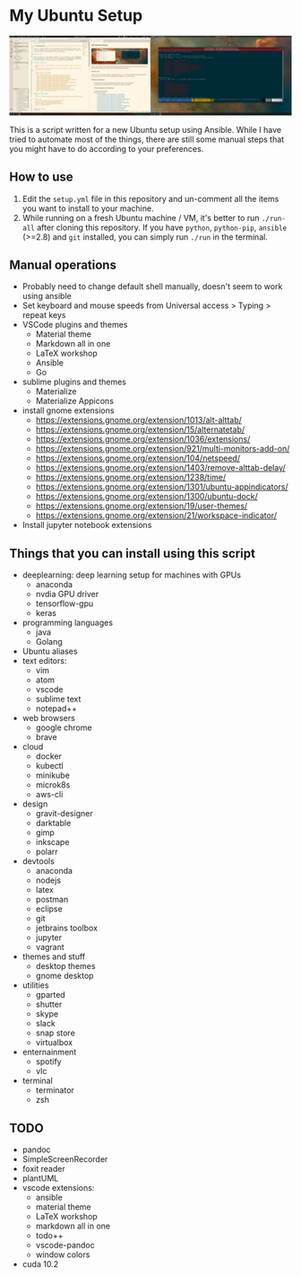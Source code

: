 # My Ubuntu Setup

![](./desktop.png)

This is a script written for a new Ubuntu setup using Ansible. While I have tried to automate most of the things, there are still some manual steps that you might have to do according to your preferences.

## How to use

1. Edit the `setup.yml` file in this repository and un-comment all the items you want to install to your machine.
2. While running on a fresh Ubuntu machine / VM, it's better to run `./run-all` after cloning this repository. If you have `python`, `python-pip`, `ansible` (>=2.8) and `git` installed, you can simply run `./run` in the terminal.

## Manual operations

- Probably need to change default shell manually, doesn't seem to work using ansible
- Set keyboard and mouse speeds from Universal access > Typing > repeat keys
- VSCode plugins and themes
  - Material theme
  - Markdown all in one
  - LaTeX workshop
  - Ansible
  - Go
- sublime plugins and themes
  - Materialize
  - Materialize Appicons
- install gnome extensions
  - https://extensions.gnome.org/extension/1013/alt-alttab/
  - https://extensions.gnome.org/extension/15/alternatetab/
  - https://extensions.gnome.org/extension/1036/extensions/
  - https://extensions.gnome.org/extension/921/multi-monitors-add-on/
  - https://extensions.gnome.org/extension/104/netspeed/
  - https://extensions.gnome.org/extension/1403/remove-alttab-delay/
  - https://extensions.gnome.org/extension/1238/time/
  - https://extensions.gnome.org/extension/1301/ubuntu-appindicators/
  - https://extensions.gnome.org/extension/1300/ubuntu-dock/
  - https://extensions.gnome.org/extension/19/user-themes/
  - https://extensions.gnome.org/extension/21/workspace-indicator/
- Install jupyter notebook extensions

## Things that you can install using this script

- deeplearning: deep learning setup for machines with GPUs
  - anaconda
  - nvdia GPU driver
  - tensorflow-gpu
  - keras
- programming languages
  - java
  - Golang
- Ubuntu aliases
- text editors:
  - vim
  - atom
  - vscode
  - sublime text
  - notepad++
- web browsers
  - google chrome
  - brave
- cloud
  - docker
  - kubectl
  - minikube
  - microk8s
  - aws-cli
- design
  - gravit-designer
  - darktable
  - gimp
  - inkscape
  - polarr
- devtools
  - anaconda
  - nodejs
  - latex
  - postman
  - eclipse
  - git
  - jetbrains toolbox
  - jupyter
  - vagrant
- themes and stuff
  - desktop themes
  - gnome desktop
- utilities
  - gparted
  - shutter
  - skype
  - slack
  - snap store
  - virtualbox
- enternainment
  - spotify
  - vlc
- terminal
  - terminator
  - zsh

## TODO

- pandoc
- SimpleScreenRecorder
- foxit reader
- plantUML
- vscode extensions:
  - ansible
  - material theme
  - LaTeX workshop
  - markdown all in one
  - todo++
  - vscode-pandoc
  - window colors
- cuda 10.2
